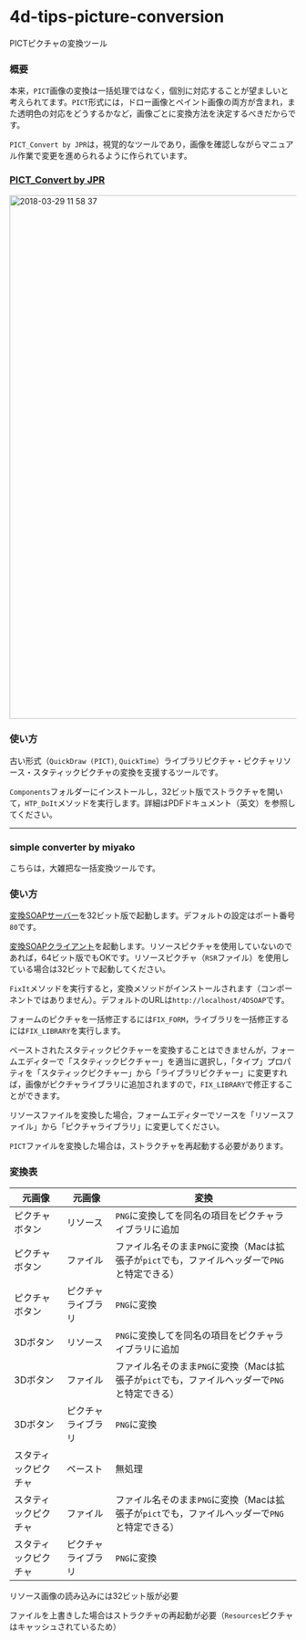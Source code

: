 # 4d-tips-picture-conversion

PICTピクチャの変換ツール

### 概要

本来，``PICT``画像の変換は一括処理ではなく，個別に対応することが望ましいと考えられてます。``PICT``形式には，ドロー画像とペイント画像の両方が含まれ，また透明色の対応をどうするかなど，画像ごとに変換方法を決定するべきだからです。

``PICT_Convert by JPR``は，視覚的なツールであり，画像を確認しながらマニュアル作業で変更を進められるように作られています。

### [PICT_Convert by JPR](https://github.com/4D-JP/4d-tips-picture-conversion/releases/tag/1.0)

<img width="918" alt="2018-03-29 11 58 37" src="https://user-images.githubusercontent.com/10509075/38067652-896ffb64-3348-11e8-9804-3ef7548653cf.png">

### 使い方

古い形式（``QuickDraw (PICT)``, ``QuickTime``）ライブラリピクチャ・ピクチャリソース・スタティックピクチャの変換を支援するツールです。

``Components``フォルダーにインストールし，32ビット版でストラクチャを開いて，``HTP_DoIt``メソッドを実行します。詳細はPDFドキュメント（英文）を参照してください。

---

### simple converter by miyako

こちらは，大雑把な一括変換ツールです。

### 使い方

[変換SOAPサーバー](https://github.com/4D-JP/4d-tips-picture-conversion/releases/tag/1.2)を32ビット版で起動します。デフォルトの設定はポート番号``80``です。

[変換SOAPクライアント](https://github.com/4D-JP/4d-tips-picture-conversion/releases/tag/1.1)を起動します。リソースピクチャを使用していないのであれば，64ビット版でもOKです。リソースピクチャ（``RSR``ファイル）を使用している場合は32ビットで起動してください。

``FixIt``メソッドを実行すると，変換メソッドがインストールされます（コンポーネントではありません）。デフォルトのURLは``http://localhost/4DSOAP``です。

フォームのピクチャを一括修正するには``FIX_FORM``，ライブラリを一括修正するには``FIX_LIBRARY``を実行します。

ペーストされたスタティックピクチャーを変換することはできませんが，フォームエディターで「スタティックピクチャー」を適当に選択し，「タイプ」プロパティを「スタティックピクチャー」から「ライブラリピクチャー」に変更すれば，画像がピクチャライブラリに追加されますので，``FIX_LIBRARY``で修正することができます。

リソースファイルを変換した場合，フォームエディターでソースを「リソースファイル」から「ピクチャライブラリ」に変更してください。

``PICT``ファイルを変換した場合は，ストラクチャを再起動する必要があります。

### 変換表

| 元画像 | 元画像 | 変換 |
| --- | --- | --- |
| ピクチャボタン | リソース | ``PNG``に変換してを同名の項目をピクチャライブラリに追加 |
| ピクチャボタン | ファイル | ファイル名そのまま``PNG``に変換（Macは拡張子が``pict``でも，ファイルヘッダーで``PNG``と特定できる） |
| ピクチャボタン | ピクチャライブラリ | ``PNG``に変換 |
| 3Dボタン | リソース | ``PNG``に変換してを同名の項目をピクチャライブラリに追加 |
| 3Dボタン | ファイル | ファイル名そのまま``PNG``に変換（Macは拡張子が``pict``でも，ファイルヘッダーで``PNG``と特定できる） |
| 3Dボタン | ピクチャライブラリ | ``PNG``に変換 |
| スタティックピクチャ | ペースト | 無処理 |
| スタティックピクチャ | ファイル | ファイル名そのまま``PNG``に変換（Macは拡張子が``pict``でも，ファイルヘッダーで``PNG``と特定できる） |
| スタティックピクチャ | ピクチャライブラリ | ``PNG``に変換 |

リソース画像の読み込みには32ビット版が必要

ファイルを上書きした場合はストラクチャの再起動が必要（``Resources``ピクチャはキャッシュされているため）
